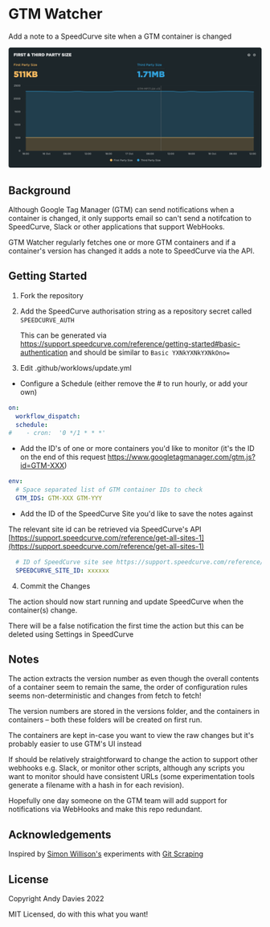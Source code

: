 # GTM Watcher

Add a note to a SpeedCurve site when a GTM container is changed

![SpeedCurve chart comparing the size of first and third-party resources, with a note showing when the GTM container was deployed](screenshot.png)

## Background

Although Google Tag Manager (GTM) can send notifications when a container is changed, it only supports email so can't send a notifcation to SpeedCurve, Slack or other applications that support WebHooks.

GTM Watcher regularly fetches one or more GTM containers and if a container's version has changed it adds a note to SpeedCurve via the API.


## Getting Started

1. Fork the repository

2. Add the SpeedCurve authorisation string as a repository secret called `SPEEDCURVE_AUTH`

   This can be generated via https://support.speedcurve.com/reference/getting-started#basic-authentication and should be similar to `Basic YXNkYXNkYXNkOno=`

3. Edit .github/worklows/update.yml

  - Configure a Schedule (either remove the # to run hourly, or add your own)

```yaml
on:
  workflow_dispatch:
  schedule:
#    - cron:  '0 */1 * * *'
```

  - Add the ID's of one or more containers you'd like to monitor (it's the ID on the end of this request https://www.googletagmanager.com/gtm.js?id=GTM-XXX)

```yaml
env:
  # Space separated list of GTM container IDs to check
  GTM_IDS: GTM-XXX GTM-YYY
```

  - Add the ID of the SpeedCurve Site you'd like to save the notes against

   The relevant site id can be retrieved via SpeedCurve's API [https://support.speedcurve.com/reference/get-all-sites-1](https://support.speedcurve.com/reference/get-all-sites-1)

```yaml
  # ID of SpeedCurve site see https://support.speedcurve.com/reference/get-all-sites-1
  SPEEDCURVE_SITE_ID: xxxxxx
```

4. Commit the Changes

The action should now start running and update SpeedCurve when the container(s) change.

There will be a false notification the first time the action but this can be deleted using Settings in SpeedCurve


## Notes

The action extracts the version number as even though the overall contents of a container seem to remain the same, the order of configuration rules seems non-deterministic and changes from fetch to fetch!

The version numbers are stored in the versions folder, and the containers in containers – both these folders will be created on first run. 

The containers are kept in-case you want to view the raw changes but it's probably easier to use GTM's UI instead

If should be relatively straightforward to change the action to support other webhooks e.g. Slack, or monitor other scripts, although any scripts you want to monitor should have consistent URLs (some experimentation tools generate a filename with a hash in for each revision).

Hopefully one day someone on the GTM team will add support for notifications via WebHooks and make this repo redundant.

## Acknowledgements

Inspired by [Simon Willison's](https://github.com/simonw) experiments with [Git Scraping](https://simonwillison.net/2020/Oct/9/git-scraping/)


## License

Copyright Andy Davies 2022

MIT Licensed, do with this what you want!
